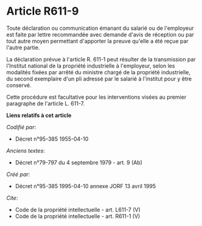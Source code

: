 # Article R611-9

Toute déclaration ou communication émanant du salarié ou de l'employeur est faite par lettre recommandée avec demande d'avis
de réception ou par tout autre moyen permettant d'apporter la preuve qu'elle a été reçue par l'autre partie. 

La déclaration prévue à l'article R. 611-1 peut résulter de la transmission par l'Institut national de la propriété
industrielle à l'employeur, selon les modalités fixées par arrêté du ministre chargé de la propriété industrielle, du second
exemplaire d'un pli adressé par le salarié à l'institut pour y être conservé. 

Cette procédure est facultative pour les interventions visées au premier paragraphe de l'article L. 611-7.

**Liens relatifs à cet article**

_Codifié par_:

  - Décret n°95-385 1955-04-10

_Anciens textes_:

  - Décret n°79-797 du 4 septembre 1979 - art. 9 (Ab)

_Créé par_:

  - Décret n°95-385 1995-04-10 annexe JORF 13 avril 1995

_Cite_:

  - Code de la propriété intellectuelle - art. L611-7 (V)
  - Code de la propriété intellectuelle - art. R611-1 (V)
